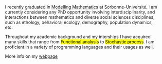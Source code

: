   I recently graduated in [Modelling Mathematics](https://www.ljll.fr/MathModel/presentation/mbio.html) at Sorbonne-Université.  I am currently considering any PhD opportunity involving interdisciplinarity, and interactions between mathematics and diverse social sciences disciplines, such as ethology, behavioral ecology, demography, population dynamics, etc.

  Throughout my academic background and my interships I have acquired many skills that range from <mark>Functional analysis</mark> to <mark>Stochastic process</mark>. I am proficient in a variety of programming languages and their usages as well.

  More info on my [webpage](https://ameneceur.github.io)

<!---
ameneceur/ameneceur is a ✨ special ✨ repository because its `README.md` (this file) appears on your GitHub profile.
You can click the Preview link to take a look at your changes.
--->
